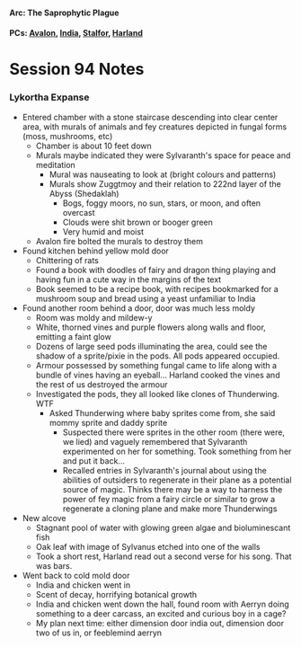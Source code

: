 #### Arc: The Saprophytic Plague
#### PCs: [Avalon](PCs/Current/Avalon.md), [India](PCs/Current/India.md), [Stalfor](PCs/Current/Stalfor.md), [Harland](PCs/Current/Harland.md)

# Session 94 Notes
### Lykortha Expanse
- Entered chamber with a stone staircase descending into clear center area, with murals of animals and fey creatures depicted in fungal forms (moss, mushrooms, etc)
	- Chamber is about 10 feet down
	- Murals maybe indicated they were Sylvaranth's space for peace and meditation
		- Mural was nauseating to look at (bright colours and patterns)
		- Murals show Zuggtmoy and their relation to 222nd layer of the Abyss (Shedaklah)
			- Bogs, foggy moors, no sun, stars, or moon, and often overcast
			- Clouds were shit brown or booger green
			- Very humid and moist
	- Avalon fire bolted the murals to destroy them
- Found kitchen behind yellow mold door
	- Chittering of rats
	- Found a book with doodles of fairy and dragon thing playing and having fun in a cute way in the margins of the text
	- Book seemed to be a recipe book, with recipes bookmarked for a mushroom soup and bread using a yeast unfamiliar to India
- Found another room behind a door, door was much less moldy
	- Room was moldy and mildew-y
	- White, thorned vines and purple flowers along walls and floor, emitting a faint glow
	- Dozens of large seed pods illuminating the area, could see the shadow of a sprite/pixie in the pods. All pods appeared occupied.
	- Armour possessed by something fungal came to life along with a bundle of vines having an eyeball... Harland cooked the vines and the rest of us destroyed the armour
	- Investigated the pods, they all looked like clones of Thunderwing. WTF
		- Asked Thunderwing where baby sprites come from, she said mommy sprite and daddy sprite
			- Suspected there were sprites in the other room (there were, we lied) and vaguely remembered that Sylvaranth experimented on her for something. Took something from her and put it back...
			- Recalled entries in Sylvaranth's journal about using the abilities of outsiders to regenerate in their plane as a potential source of magic. Thinks there may be a way to harness the power of fey magic from a fairy circle or similar to grow a regenerate a cloning plane and make more Thunderwings
- New alcove
	- Stagnant pool of water with glowing green algae and bioluminescant fish 
	- Oak leaf with  image of Sylvanus  etched into one of the walls
	- Took a short rest, Harland read out a second verse for his song. That was bars.
- Went back to cold mold door
	- India and chicken went in
	- Scent of decay, horrifying botanical growth
	- India and chicken went down the hall, found room with Aerryn doing something to a deer carcass, an excited and curious boy in a cage?
	- My plan next time: either dimension door india out, dimension door two of us in, or feeblemind aerryn
